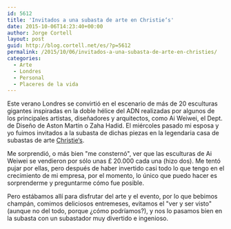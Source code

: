 ```yaml
---
id: 5612
title: 'Invitados a una subasta de arte en Christie‘s'
date: 2015-10-06T14:23:40+00:00
author: Jorge Cortell
layout: post
guid: http://blog.cortell.net/es/?p=5612
permalink: /2015/10/06/invitados-a-una-subasta-de-arte-en-christies/
categories:
  - Arte
  - Londres
  - Personal
  - Placeres de la vida
---
```

Este verano Londres se convirtió en el escenario de más de 20 esculturas gigantes inspiradas en la doble hélice del ADN realizadas por algunos de los principales artistas, diseñadores y arquitectos, como Ai Weiwei, el Dept. de Diseño de Aston Martin o Zaha Hadid. El miércoles pasado mi esposa y yo fuimos invitados a la subasta de dichas piezas en la legendaria casa de subastas de arte <a href="http://christies.com" target="_blank">Christie‘s</a>.

Me sorprendió, o más bien "me consternó", ver que las esculturas de Ai Weiwei se vendieron por sólo unas £ 20.000 cada una (hizo dos). Me tentó pujar por ellas, pero después de haber invertido casi todo lo que tengo en el crecimiento de mi empresa, por el momento, lo único que puedo hacer es sorprenderme y preguntarme cómo fue posible.

Pero estábamos allí para disfrutar del arte y el evento, por lo que bebimos champán, comimos deliciosos entremeses, evitamos el "ver y ser visto" (aunque no del todo, porque ¿cómo podríamos?), y nos lo pasamos bien en la subasta con un subastador muy divertido e ingenioso.